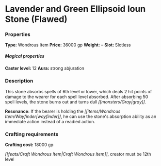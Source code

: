 ﻿---
Title: "Lavender and Green Ellipsoid Ioun Stone (Flawed)"
Type: "Wondrous Item"
Price: "36000 gp"
Weight: "–"
Slot: "Slotless"
Caster level: "12"
Aura: "strong abjuration"
Description: |
  "This stone absorbs spells of 6th level or lower, which deals 2 hit points of damage to the wearer for each spell level absorbed. After absorbing 50 spell levels, the stone burns out and turns dull gray.
  **Resonance:** If the bearer is holding the _wayfinder_, he can use the stone's absorption ability as an immediate action instead of a readied action."
Crafting cost: "18000 gp"
Sources: "['Seekers of Secrets']"
---

# Lavender and Green Ellipsoid Ioun Stone (Flawed)

### Properties

**Type:** Wondrous Item **Price:** 36000 gp **Weight:** – **Slot:** Slotless

##### Magical properties

**Caster level:** 12 **Aura:** strong abjuration

### Description

This stone absorbs spells of 6th level or lower, which deals 2 hit points of damage to the wearer for each spell level absorbed. After absorbing 50 spell levels, the stone burns out and turns dull _[[monsters/Gray|gray]]_.

**Resonance:** If the bearer is holding the _[[items/Wondrous Item/Wayfinder|wayfinder]]_, he can use the stone's absorption ability as an immediate action instead of a readied action.

### Crafting requirements

**Crafting cost:** 18000 gp

_[[feats/Craft Wondrous Item|Craft Wondrous Item]]_, creator must be 12th level

